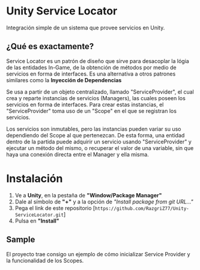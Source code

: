# Unity Service Locator
Integración simple de un sistema que provee servicios en Unity.

## ¿Qué es exactamente?
Service Locator es un patrón de diseño que sirve para desacoplar la lógia de las entidades In-Game, de la obtención de métodos por medio de servicios en forma de interfaces.
Es una alternativa a otros patrones similares como la **Inyección de Dependencias**

Se usa a partir de un objeto centralizado, llamado "ServiceProvider", el cual crea y reparte instancias de servicios (Managers), las cuales poseen los servicios en forma de interfaces.
Para crear estas instancias, el "ServiceProvider" toma uso de un "Scope" en el que se registran los servicios.

Los servicios son inmutables, pero las instancias pueden variar su uso dependiendo del Scope al que pertenezcan.
De esta forma, una entidad dentro de la partida puede adquirir un servicio usando "ServiceProvider" y ejecutar un método del mismo, o recuperar el valor de una variable, sin que haya una conexión directa entre el Manager y ella misma.

# Instalación
1. Ve a **Unity**, en la pestaña de **"Window/Package Manager"**
2. Dale al símbolo de **"+"** y a la opción de *"Install package from git URL..."*
3. Pega el link de este repositorio [``https://github.com/RazgriZ77/Unity-ServiceLocator.git``]
4. Pulsa en **"Install"**

## Sample
El proyecto trae consigo un ejemplo de cómo inicializar Service Provider y la funcionalidad de los Scopes.
